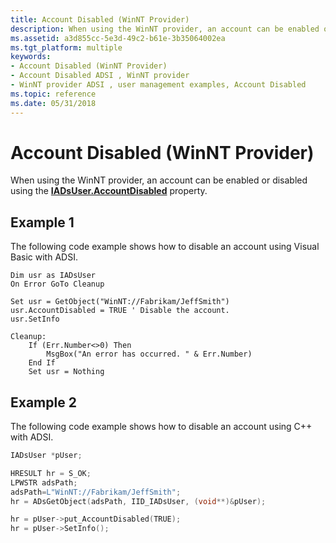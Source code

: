 ```yaml
---
title: Account Disabled (WinNT Provider)
description: When using the WinNT provider, an account can be enabled or disabled using the IADsUser.AccountDisabled property.
ms.assetid: a3d855cc-5e3d-49c2-b61e-3b35064002ea
ms.tgt_platform: multiple
keywords:
- Account Disabled (WinNT Provider)
- Account Disabled ADSI , WinNT provider
- WinNT provider ADSI , user management examples, Account Disabled
ms.topic: reference
ms.date: 05/31/2018
---
```


# Account Disabled (WinNT Provider)

When using the WinNT provider, an account can be enabled or disabled using the [**IADsUser.AccountDisabled**](iadsuser-property-methods.md) property.

## Example 1

The following code example shows how to disable an account using Visual Basic with ADSI.


```VB
Dim usr as IADsUser
On Error GoTo Cleanup

Set usr = GetObject("WinNT://Fabrikam/JeffSmith")
usr.AccountDisabled = TRUE ' Disable the account.
usr.SetInfo

Cleanup:
    If (Err.Number<>0) Then
        MsgBox("An error has occurred. " & Err.Number)
    End If
    Set usr = Nothing
```



## Example 2

The following code example shows how to disable an account using C++ with ADSI.


```C++
IADsUser *pUser;

HRESULT hr = S_OK;
LPWSTR adsPath;
adsPath=L"WinNT://Fabrikam/JeffSmith";
hr = ADsGetObject(adsPath, IID_IADsUser, (void**)&pUser);

hr = pUser->put_AccountDisabled(TRUE);
hr = pUser->SetInfo();
```



 

 




